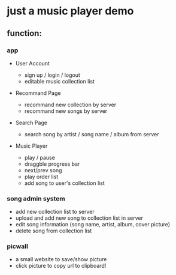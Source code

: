 # just a music player demo

## function:
### app
- User Account
  - sign up / login / logout
  - editable music collection list

- Recommand Page
  - recommand new collection by server
  - recommand new songs by server

- Search Page
  - search song by artist / song name / album from server
  
- Music Player
  - play / pause
  - draggble progress bar
  - next/prev song
  - play order list
  - add song to user's collection list
  
### song admin system
  - add new collection list to server
  - upload and add new song to collection list in server
  - edit song information (song name, artist, album, cover picture)
  - delete song from collection list

### picwall
  - a small website to save/show picture
  - click picture to copy url to clipboard!
